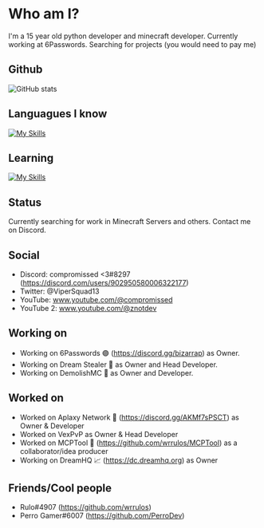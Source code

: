 
# Who am I?

I'm a 15 year old python developer and minecraft developer. Currently working at 6Passwords. Searching for projects (you would need to pay me)

## Github

![GitHub stats](https://github-readme-stats.vercel.app/api?username=compromissed&show_icons=true)

## Languagues I know

[![My Skills](https://skillicons.dev/icons?i=python,java)](https://skillicons.dev)

## Learning

[![My Skills](https://skillicons.dev/icons?i=javascript)](https://skillicons.dev)

## Status

Currently searching for work in Minecraft Servers and others. Contact me on Discord.

## Social

- Discord: compromissed <3#8297 (https://discord.com/users/902950580006322177)
- Twitter: @ViperSquad13
- YouTube: www.youtube.com/@compromissed
- YouTube 2: www.youtube.com/@znotdev

## Working on
- Working on 6Passwords 🟣 (https://discord.gg/bizarrap) as Owner.
- Working on Dream Stealer 💭 as Owner and Head Developer.
- Working on DemolishMC 🔨 as Owner and Developer.

## Worked on
- Worked on Aplaxy Network 🐍 (https://discord.gg/AKMf7sPSCT) as Owner & Developer
- Worked on VexPvP as Owner & Head Developer
- Worked on MCPTool 🧨 (https://github.com/wrrulos/MCPTool) as a collaborator/idea producer
- Working on DreamHQ 📈 (https://dc.dreamhq.org) as Owner

## Friends/Cool people
- Rulo#4907 (https://github.com/wrrulos)
- Perro Gamer#6007 (https://github.com/PerroDev)
